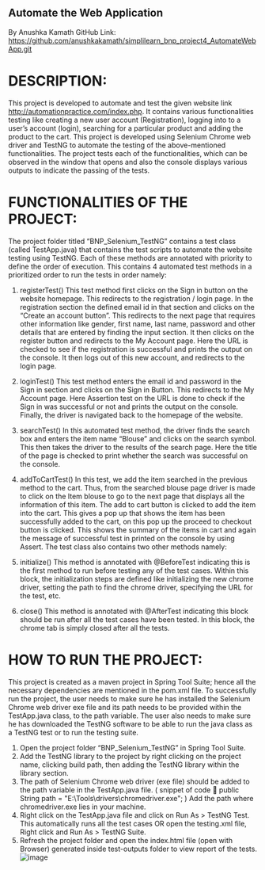 ## Automate the Web Application
By Anushka Kamath
GitHub Link: https://github.com/anushkakamath/simplilearn_bnp_project4_AutomateWebApp.git

# DESCRIPTION:
This project is developed to automate and test the given website link http://automationpractice.com/index.php. It contains various functionalities testing like creating a new user account (Registration), logging into to a user’s account (login), searching for a particular product and adding the product to the cart.
This project is developed using Selenium Chrome web driver and TestNG to automate the testing of the above-mentioned functionalities. The project tests each of the functionalities, which can be observed in the window that opens and also the console displays various outputs to indicate the passing of the tests.

# FUNCTIONALITIES OF THE PROJECT:
The project folder titled “BNP_Selenium_TestNG” contains a test class (called TestApp.java) that contains the test scripts to automate the website testing using TestNG. Each of these methods are annotated with priority to define the order of execution. This contains 4 automated test methods in a prioritized order to run the tests in order namely:
1.	registerTest()
This test method first clicks on the Sign in button on the website homepage. This redirects to the registration / login page. In the registration section the defined email id in that section and clicks on the “Create an account button”. This redirects to the next page that requires other information like gender, first name, last name, password and other details that are entered by finding the input section. It then clicks on the register button and redirects to the My Account page. Here the URL is checked to see if the registration is successful and prints the output on the console. It then logs out of this new account, and redirects to the login page.

2.	loginTest()
This test method enters the email id and password in the Sign in section and clicks on the Sign in Button. This redirects to the My Account page. Here Assertion test on the URL is done to check if the Sign in was successful or not and prints the output on the console. Finally, the driver is navigated back to the homepage of the website.

3.	searchTest()
In this automated test method, the driver finds the search box and enters the item name “Blouse” and clicks on the search symbol. This then takes the driver to the results of the search page. Here the title of the page is checked to print whether the search was successful on the console.

4.	addToCartTest()
In this test, we add the item searched in the previous method to the cart. Thus, from the searched blouse page driver is made to click on the Item blouse to go to the next page that displays all the information of this item. The add to cart button is clicked to add the item into the cart. This gives a pop up that shows the item has been successfully added to the cart, on this pop up the proceed to checkout button is clicked. This shows the summary of the items in cart and again the message of successful test in printed on the console by using Assert.
The test class also contains two other methods namely:
1.	initialize()
This method is annotated with @BeforeTest indicating this is the first method to run before testing any of the test cases. Within this block, the initialization steps are defined like initializing the new chrome driver, setting the path to find the chrome driver, specifying the URL for the test, etc.

2.	close()
This method is annotated with @AfterTest indicating this block should be run after all the test cases have been tested. In this block, the chrome tab is simply closed after all the tests.

# HOW TO RUN THE PROJECT:
This project is created as a maven project in Spring Tool Suite; hence all the necessary dependencies are mentioned in the pom.xml file. 
To successfully run the project, the user needs to make sure he has installed the Selenium Chrome web driver exe file and its path needs to be provided within the TestApp.java class, to the path variable. The user also needs to make sure he has downloaded the TestNG software to be able to run the java class as a TestNG test or to run the testing suite.
1.	Open the project folder “BNP_Selenium_TestNG” in Spring Tool Suite.
2.	Add the TestNG library to the project by right clicking on the project name, clicking build path, then adding the TestNG library within the library section.
3.	The path of Selenium Chrome web driver (exe file) should be added to the path variable in the TestApp.java file. 
( snippet of code    public String path = "E:\\Tools\\drivers\\chromedriver.exe"; ) 
Add the path where chromedriver.exe lies in your machine. 
4.	Right click on the TestApp.java file and click on Run As > TestNG Test. This automatically runs all the test cases OR open the testing.xml file, Right click and Run As > TestNG Suite. 
5.	Refresh the project folder and open the index.html file (open with Browser) generated inside test-outputs folder to view report of the tests. 
![image](https://github.com/anushkakamath/simplilearn_bnp_project4_AutomateWebApp/assets/67267760/10a88f86-f50f-493e-a1a7-6e18088f15f9)
